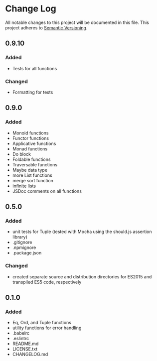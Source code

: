 # Change Log
All notable changes to this project will be documented in this file.
This project adheres to [Semantic Versioning](http://semver.org/).

## 0.9.10
### Added
- Tests for all functions

### Changed
- Formatting for tests

## 0.9.0
### Added
- Monoid functions
- Functor functions
- Applicative functions
- Monad functions
- Do block
- Foldable functions
- Traversable functions
- Maybe data type
- more List functions
- merge sort function
- infinite lists
- JSDoc comments on all functions

## 0.5.0
### Added
- unit tests for Tuple (tested with Mocha using the should.js assertion library)
- .gitignore
- .npmignore
- .package.json

### Changed
- created separate source and distribution directories for ES2015 and transpiled ES5 code, respectively

## 0.1.0
### Added
- Eq, Ord, and Tuple functions
- utility functions for error handling
- .babelrc
- .eslintrc
- README.md
- LICENSE.txt
- CHANGELOG.md
